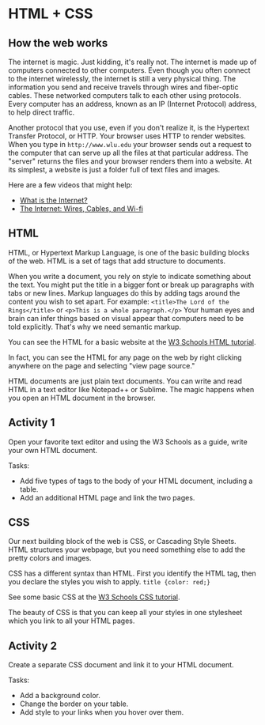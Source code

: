 # HTML + CSS

## How the web works
The internet is magic. Just kidding, it's really not. The internet is made up of computers connected to other computers. Even though you often connect to the internet wirelessly, the internet is still a very physical thing. The information you send and receive travels through wires and fiber-optic cables. These networked computers talk to each other using protocols. Every computer has an address, known as an IP (Internet Protocol) address, to help direct traffic. 

Another protocol that you use, even if you don't realize it, is the Hypertext Transfer Protocol, or HTTP. Your browser uses HTTP to render websites. When you type in ```http://www.wlu.edu``` your browser sends out a request to the computer that can serve up all the files at that particular address. The "server" returns the files and your browser renders them into a website. At its simplest, a website is just a folder full of text files and images. 

Here are a few videos that might help:
* [What is the Internet? ](https://www.youtube.com/watch?v=Dxcc6ycZ73M)
* [The Internet: Wires, Cables, and Wi-fi](https://www.youtube.com/watch?v=ZhEf7e4kopM)

## HTML
HTML, or Hypertext Markup Language, is one of the basic building blocks of the web. HTML is a set of tags that add structure to documents. 

When you write a document, you rely on style to indicate something about the text. You might put the title in a bigger font or break up paragraphs with tabs or new lines. Markup languages do this by adding tags around the content you wish to set apart. For example: ```<title>The Lord of the Rings</title>``` or ```<p>This is a whole paragraph.</p>``` Your human eyes and brain can infer things based on visual appear that computers need to be told explicitly. That's why we need semantic markup.

You can see the HTML for a basic website at the [W3 Schools HTML tutorial](http://www.w3schools.com/html/). 

In fact, you can see the HTML for any page on the web by right clicking anywhere on the page and selecting "view page source."

HTML documents are just plain text documents. You can write and read HTML in a text editor like Notepad++ or Sublime. The magic happens when you open an HTML document in the browser. 

## Activity 1
Open your favorite text editor and using the W3 Schools as a guide, write your own HTML document. 

Tasks:
* Add five types of tags to the body of your HTML document, including a table.
* Add an additional HTML page and link the two pages.


## CSS 
Our next building block of the web is CSS, or Cascading Style Sheets. HTML structures your webpage, but you need something else to add the pretty colors and images. 

CSS has a different syntax than HTML. First you identify the HTML tag, then you declare the styles you wish to apply. ```title {color: red;}```

See some basic CSS at the [W3 Schools CSS tutorial](http://www.w3schools.com/css/default.asp). 

The beauty of CSS is that you can keep all your styles in one stylesheet which you link to all your HTML pages. 

## Activity 2

Create a separate CSS document and link it to your HTML document. 

Tasks:
* Add a background color.
* Change the border on your table. 
* Add style to your links when you hover over them. 

